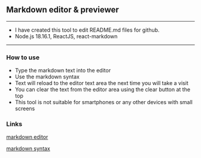 ## Markdown editor & previewer
---
- I have created this tool to edit README.md files for github.
- Node.js 18.16.1, ReactJS, react-markdown   
---

### How to use

- Type the markdown text into the editor
- Use the markdown syntax
- Text will reload to the editor text area the next time you will take a visit
- You can clear the text from the editor area using the clear button at the top
- This tool is not suitable for smartphones or any other devices with small screens

### Links

[markdown editor](https://markdown-editor.up.railway.app/)

[markdown syntax](https://www.markdownguide.org/basic-syntax/)